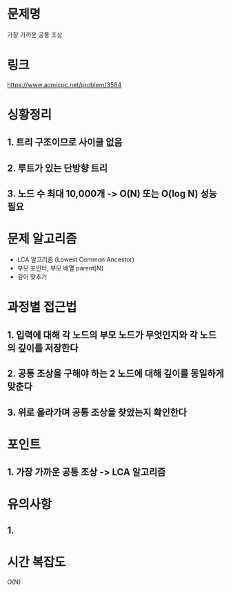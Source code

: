# 문제명
가장 가까운 공통 조상

# 링크
https://www.acmicpc.net/problem/3584

# 싱황정리
## 1. 트리 구조이므로 사이클 없음
## 2. 루트가 있는 단방향 트리
## 3. 노드 수 최대 10,000개 -> O(N) 또는 O(log N) 성능 필요

# 문제 알고리즘
- LCA 알고리즘 (Lowest Common Ancestor)
- 부모 포인터, 부모 배열 parent[N]
- 깊이 맞추기

# 과정별 접근법
## 1. 입력에 대해 각 노드의 부모 노드가 무엇인지와 각 노드의 깊이를 저장한다
## 2. 공통 조상을 구해야 하는 2 노드에 대해 깊이를 동일하게 맞춘다
## 3. 위로 올라가며 공통 조상을 찾았는지 확인한다

# 포인트
## 1. 가장 가까운 공통 조상 -> LCA 알고리즘

# 유의사항
## 1. 

# 시간 복잡도
O(N)